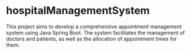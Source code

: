 # hospitalManagementSystem
This project aims to develop a comprehensive appointment management system using Java Spring Boot. The system facilitates the management of doctors and patients, as well as the allocation of appointment times for them.
